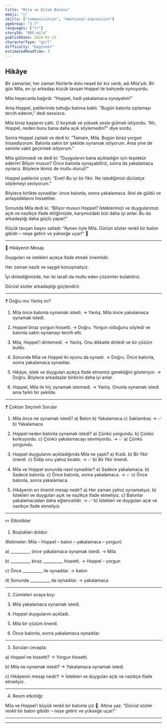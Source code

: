 ```yaml
---
title: "Mila ve Dilek Balonu"
emoji: "🎈"
skills: ["communication", "emotional-expression"]
ageGroup: "3-7"
languages: ["tr"]
storyId: "005-mila"
publishDate: 2024-01-15
characterType: "girl"
difficulty: "beginner"
estimatedReadTime: 3
---
```


## Hikâye


Bir zamanlar, her zaman fikirlerle dolu neşeli bir kız vardı, adı Mila’ydı.
Bir gün Mila, en iyi arkadaşı küçük tavşan Hoppel ile bahçede oynuyordu.

Mila heyecanla bağırdı:
“Hoppel, hadi yakalamaca oynayalım!”

Ama Hoppel, patilerinde tuttuğu balona baktı.
“Bugün balonla zıplamayı tercih ederim,” dedi sessizce.

Mila biraz kaşlarını çattı. O koşmak ve yüksek sesle gülmek istiyordu.
“Ah, Hoppel, neden bunu bana daha açık söylemedin?” diye sordu.

Sonra Hoppel zıpladı ve dedi ki:
“Tamam, Mila. Bugün biraz yorgun hissediyorum. Balonla sakin bir şekilde oynamak istiyorum. Ama yine de seninle vakit geçirmek istiyorum.”

Mila gülümsedi ve dedi ki:
“Duygularını bana açıkladığın için teşekkür ederim! Biliyor musun? Önce balonla oynayabiliriz, sonra da yakalamaca oynarız. Böylece ikimiz de mutlu oluruz!”

Hoppel patilerini çırptı:
“Evet! Bu iyi bir fikir. Ne istediğimizi dürüstçe söylemeyi seviyorum.”

Böylece birlikte oynadılar: önce balonla, sonra yakalamaca. İkisi de güldü ve anlaşıldıklarını hissettiler.

Sonunda Mila dedi ki:
“Biliyor musun Hoppel? İsteklerimizi ve duygularımızı açık ve nazikçe ifade ettiğimizde, karşımızdaki bizi daha iyi anlar. Bu da arkadaşlığı daha güçlü yapar!”

Küçük tavşan başını salladı:
“Aynen öyle Mila. Dürüst sözler renkli bir balon gibidir – neşe getirir ve yükseğe uçar!” 🎈

---

🌟 Hikâyenin Mesajı

Duyguları ve istekleri açıkça ifade etmek önemlidir.

Her zaman nazik ve saygılı konuşmalıyız.

İyi dinlediğimizde, her iki tarafı da mutlu eden çözümler bulabiliriz.

Dürüst sözler arkadaşlığı güçlendirir.

---

❓ Doğru mu Yanlış mı?

1. Mila önce balonla oynamak istedi.
→ Yanlış. Mila önce yakalamaca oynamak istedi.

2. Hoppel biraz yorgun hissetti.
→ Doğru. Yorgun olduğunu söyledi ve balonla sakin oynamayı tercih etti.

3. Mila, Hoppel’i dinlemedi.
→ Yanlış. Onu dikkatle dinledi ve bir çözüm buldu.

4. Sonunda Mila ve Hoppel iki oyunu da oynadı.
→ Doğru. Önce balonla, sonra yakalamaca oynadılar.

5. Hikâye, istek ve duyguları açıkça ifade etmemiz gerektiğini gösteriyor.
→ Doğru. Böylece arkadaşlar birbirini daha iyi anlar.

6. Hoppel, Mila ile hiç oynamak istemedi.
→ Yanlış. Onunla oynamak istedi ama farklı bir şekilde.

---

❓ Çoktan Seçmeli Sorular

1. Mila önce ne oynamak istedi?
a) Balon
b) Yakalamaca
c) Saklambaç
→ ✅ b) Yakalamaca

2. Hoppel neden balonla oynamak istedi?
a) Çünkü yorgundu.
b) Çünkü korkuyordu.
c) Çünkü yakalamacayı sevmiyordu.
→ ✅ a) Çünkü yorgundu.

3. Hoppel duygularını açıkladığında Mila ne yaptı?
a) Kızdı.
b) Bir fikir önerdi.
c) Gidip onu yalnız bıraktı.
→ ✅ b) Bir fikir önerdi.

4. Mila ve Hoppel sonunda nasıl oynadılar?
a) Sadece yakalamaca.
b) Sadece balonla.
c) Önce balonla, sonra yakalamaca.
→ ✅ c) Önce balonla, sonra yakalamaca.

5. Hikâyenin en önemli mesajı nedir?
a) Her zaman yalnız oynamalıyız.
b) İstekleri ve duyguları açık ve nazikçe ifade etmeliyiz.
c) Balonlar yakalamacadan daha eğlencelidir.
→ ✅ b) İstekleri ve duyguları açık ve nazikçe ifade etmeliyiz.

---

✏️ Etkinlikler

1. Boşlukları doldur:

(Kelimeler: Mila – Hoppel – balon – yakalamaca – yorgun)

a) __________ önce yakalamaca oynamak istedi.
→ Mila

b) __________ biraz __________ hissetti.
→ Hoppel – yorgun

c) Önce __________ ile oynadılar.
→ balon

d) Sonunda __________ da oynadılar.
→ yakalamaca

---

2. Cümleleri sıraya koy:

1. Mila yakalamaca oynamak istedi.

2. Hoppel duygularını açıkladı.

3. Mila bir çözüm önerdi.

4. Önce balonla, sonra yakalamaca oynadılar.

---

3. Soruları cevapla:

a) Hoppel ne hissetti?
→ Yorgun hissetti.

b) Mila ne oynamak istedi?
→ Yakalamaca oynamak istedi.

c) Hikâyenin mesajı nedir?
→ İstekleri ve duyguları açık ve nazikçe ifade etmeliyiz.

---

4. Resim etkinliği:

Mila ve Hoppel’i büyük renkli bir balonla çiz 🎈. Altına yaz:
“Dürüst sözler renkli bir balon gibidir – neşe getirir ve yükseğe uçar!”

---

---